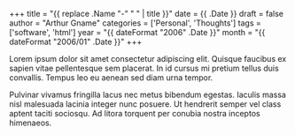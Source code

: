 +++
title = "{{ replace .Name "-" " " | title }}"
date = {{ .Date }}
draft = false
author = "Arthur Gname"
categories = ['Personal', 'Thoughts']
tags = ['software', 'html']
year = "{{ dateFormat "2006" .Date }}"
month = "{{ dateFormat "2006/01" .Date }}"
+++

Lorem ipsum dolor sit amet consectetur adipiscing elit. Quisque faucibus ex sapien vitae pellentesque sem placerat. In id cursus mi pretium tellus duis convallis. Tempus leo eu aenean sed diam urna tempor.

<!-- more -->

Pulvinar vivamus fringilla lacus nec metus bibendum egestas. Iaculis massa nisl malesuada lacinia integer nunc posuere. Ut hendrerit semper vel class aptent taciti sociosqu. Ad litora torquent per conubia nostra inceptos himenaeos.